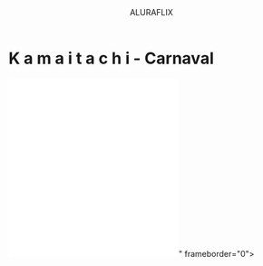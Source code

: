<body>
 <header>ALURAFLIX</header>

   
<h1>K a m a i t a c h i - Carnaval</h1>


<iframe src="<iframe width="560" height="315" src="https://www.youtube.com/embed/j89v2qEtbGs?si=yiTNVfzZKCvoI0-E" title="YouTube video player" frameborder="0" allow="accelerometer; autoplay; clipboard-write; encrypted-media; gyroscope; picture-in-picture; web-share" referrerpolicy="strict-origin-when-cross-origin" allowfullscreen></iframe>" frameborder="0"></iframe>





</body>
